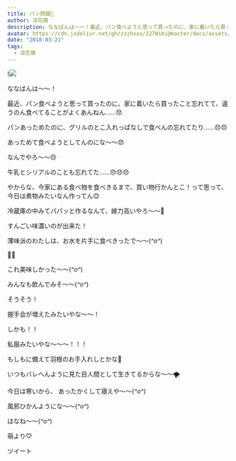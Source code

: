 ```yaml
---
title: パン問題🍞
author: 涼花萌
description: ななばんは〜〜！最近、パン食べようと思って買ったのに、家に着いたら買ったこと忘れてて、違うのん食べてることがよくあんねん……😞パンあっためたのに、グリルのと...
avatar: https://cdn.jsdelivr.net/gh/zzzhxxx/227WiKi@master/docs/assets/photo/avatar/moe.jpg
date: "2018-03-21"
tags:
  - 涼花萌
---
```


!![](https://cdn.jsdelivr.net/gh/zzzhxxx/227WiKi-image@master/blog-image/moe-2018-03-21_1.jpg)








ななばんは〜〜！







最近、パン食べようと思って買ったのに、家に着いたら買ったこと忘れてて、違うのん食べてることがよくあんねん……😞







パンあっためたのに、グリルのとこ入れっぱなしで食べんの忘れてたり……😞😞







あっためて食べようとしてんのにな〜〜😞





なんでやろ〜〜😞










牛乳とシリアルのことも忘れてた……😞😞😞







やからな、今家にある食べ物を食べきるまで、買い物行かんとこ！って思って、今日は煮物みたいなん作ってん😊








冷蔵庫の中みてパパッと作るなんて、嫁力高いやろ〜〜🤗








すんごい味濃いのが出来た！







薄味派のわたしは、お水を片手に食べきったで〜〜(*^o^*)

















🍑🍎







これ美味しかった〜〜(*^o^*)




みんなも飲んでみそ〜〜(*^o^*)














そうそう！





握手会が増えたみたいやな〜〜！









しかも！！






私服みたいやな〜〜〜！！！










もしもに備えて羽根のお手入れしとかな💫





いつもバレへんように見た目人間として生きてるからな〜〜🌪















今日は寒いから、
あったかくして寝えや〜〜(*^o^*)




風邪ひかんようにな〜〜(*^o^*)











ほなね〜〜(*^o^*)



萌より♡


ツイート



